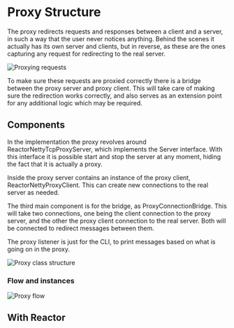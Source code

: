 # Proxy Structure

The proxy redirects requests and responses between a client and a server, in such a way that the user never notices anything. Behind the scenes it actually has its own server and clients, but in reverse, as these are the ones capturing any request for redirecting to the real server.

![Proxying requests](./images/usecase_diagram.drawio.png)

To make sure these requests are proxied correctly there is a bridge between the proxy server and proxy client. This will take care of making sure the redirection works correctly, and also serves as an extension point for any additional logic which may be required.

## Components

In the implementation the proxy revolves around ReactorNettyTcpProxyServer, which implements the Server interface. With this interface it is possible start and stop the server at any moment, hiding the fact that it is actually a proxy.

Inside the proxy server contains an instance of the proxy client, ReactorNettyProxyClient. This can create new connections to the real server as needed.

The third main component is for the bridge, as ProxyConnectionBridge. This will take two connections, one being the client connection to the proxy server, and the other the proxy client connection to the real server. Both will be connected to redirect messages between them.

The proxy listener is just for the CLI, to print messages based on what is going on in the proxy.

![Proxy class structure](./images/proxy_global_classes.drawio.png)

### Flow and instances

![Proxy flow](./images/flow_diagram.drawio.png)

## With Reactor

